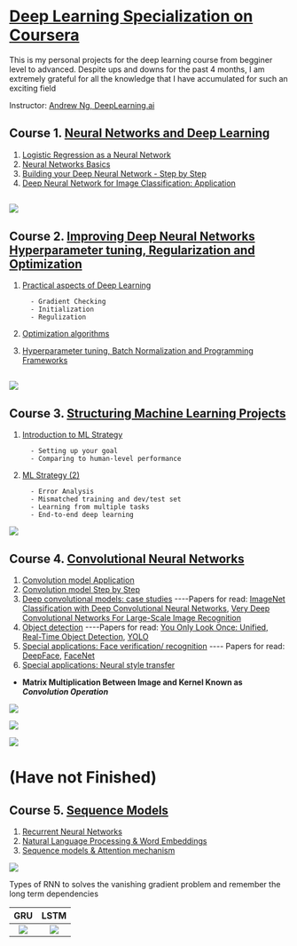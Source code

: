 # [Deep Learning Specialization on Coursera](https://www.coursera.org/specializations/deep-learning)

This is my personal projects for the deep learning course from begginer level to advanced. Despite ups and downs for the past 4 months, I am extremely grateful for all the knowledge that I have accumulated for such an exciting field


Instructor: [Andrew Ng, DeepLearning.ai](https://www.linkedin.com/in/andrewyng)









 ## Course 1. [Neural Networks and Deep Learning](https://www.coursera.org/learn/neural-networks-deep-learning?specialization=deep-learning)
1. [Logistic Regression as a Neural Network](https://github.com/Lukastuong123/DeepLearing-Projects-/blob/master/Coursera-DeepLearning%20Specialization/Course%201.%20Neural%20Networks%20and%20Deep%20Learning/Logistic_Regression_with_a_Neural_Network_mindset_v6a.ipynb)
2. [Neural Networks Basics](https://github.com/Lukastuong123/DeepLearing-Projects-/blob/master/Coursera-DeepLearning%20Specialization/Course%201.%20Neural%20Networks%20and%20Deep%20Learning/Planar_data_classification_with_onehidden_layer_v6c.ipynb)
3. [Building your Deep Neural Network - Step by Step](https://github.com/Lukastuong123/DeepLearing-Projects-/blob/master/Coursera-DeepLearning%20Specialization/Course%201.%20Neural%20Networks%20and%20Deep%20Learning/Building_your_Deep_Neural_Network_Step_by_Step_v8a.ipynb)
4. [Deep Neural Network for Image Classification: Application](https://github.com/Lukastuong123/DeepLearing-Projects-/blob/master/Coursera-DeepLearning%20Specialization/Course%201.%20Neural%20Networks%20and%20Deep%20Learning/Deep%2BNeural%2BNetwork%2B-%2BApplication%2Bv8.ipynb)
 ## ![](https://systweak1.vo.llnwd.net/content/wp/systweakblogsnew/uploads_new/2018/03/hidden-layers-in-network.gif)



## Course 2. [Improving Deep Neural Networks Hyperparameter tuning, Regularization and Optimization](https://www.coursera.org/learn/deep-neural-network?specialization=deep-learning)
1. [Practical aspects of Deep Learning](https://github.com/Lukastuong123/DeepLearing-Projects-/tree/master/Coursera-DeepLearning%20Specialization/Course%202.%20Improving%20Deep%20Neural%20Networks%20Hyperparameter%20tuning%2C%20Regularization%20and%20Optimization)

         - Gradient Checking
         - Initialization      
         - Regulization     
2. [Optimization algorithms](https://github.com/Lukastuong123/DeepLearing-Projects-/blob/master/Coursera-DeepLearning%20Specialization/Course%202.%20Improving%20Deep%20Neural%20Networks%20Hyperparameter%20tuning%2C%20Regularization%20and%20Optimization/Optimization_methods_v1b.ipynb)
3. [Hyperparameter tuning, Batch Normalization and Programming Frameworks](https://github.com/Lukastuong123/DeepLearing-Projects-/blob/master/Coursera-DeepLearning%20Specialization/Course%202.%20Improving%20Deep%20Neural%20Networks%20Hyperparameter%20tuning%2C%20Regularization%20and%20Optimization/TensorFlow_Tutorial_v3b.ipynb)
## ![](https://i.pinimg.com/originals/63/62/8f/63628f546ad55fd31091e23c623cb9f5.gif)


## Course 3. [Structuring Machine Learning Projects](https://www.coursera.org/learn/machine-learning-projects?specialization=deep-learning)
1. [Introduction to ML Strategy](https://github.com/Lukastuong123/DeepLearing-Projects-/blob/master/Coursera-DeepLearning%20Specialization/Course%203.%20Structuring%20Machine%20Learning%20Projects/Week%201%20Quiz%20-%20Bird%20recognition%20in%20the%20city%20of%20Peacetopia%20(case%20study).md)

         - Setting up your goal
         - Comparing to human-level performance
2. [ML Strategy (2)](https://github.com/Lukastuong123/DeepLearing-Projects-/blob/master/Coursera-DeepLearning%20Specialization/Course%203.%20Structuring%20Machine%20Learning%20Projects/Week%202%20Quiz%20-%20Autonomous%20driving%20(case%20study).md)

         - Error Analysis
         - Mismatched training and dev/test set
         - Learning from multiple tasks
         - End-to-end deep learning
  ![](https://i.pinimg.com/originals/9b/fa/97/9bfa978a4cf40fe2cdf8c710deb9b6f9.png)


 ## Course 4. [Convolutional Neural Networks](https://www.coursera.org/learn/convolutional-neural-networks?specialization=deep-learning)
 

 1. [Convolution model Application ](https://github.com/Lukastuong123/DeepLearing-Projects-/blob/master/Coursera-DeepLearning%20Specialization/Course%204.%20Convolutional%20Neural%20Networks/Convolution_model_Application_v1a.ipynb)
 2. [Convolution model Step by Step](https://github.com/Lukastuong123/DeepLearing-Projects-/blob/master/Coursera-DeepLearning%20Specialization/Course%204.%20Convolutional%20Neural%20Networks/Convolution_model_Step_by_Step_v2a.ipynb)
 3. [Deep convolutional models: case studies](https://github.com/Lukastuong123/DeepLearing-Projects-/blob/master/Coursera-DeepLearning%20Specialization/Course%204.%20Convolutional%20Neural%20Networks/Residual_Networks_v2a.ipynb) ----Papers for read:  [ImageNet Classification with Deep Convolutional Neural Networks](https://papers.nips.cc/paper/4824-imagenet-classification-with-deep-convolutional-neural-networks.pdf), [Very Deep Convolutional Networks For Large-Scale Image Recognition](https://arxiv.org/pdf/1409.1556.pdf)
 4. [Object detection](https://github.com/Lukastuong123/DeepLearing-Projects-/blob/master/Coursera-DeepLearning%20Specialization/Course%204.%20Convolutional%20Neural%20Networks/Autonomous_driving_application_Car_detection_v3a.ipynb) ----Papers for read: [You Only Look Once:
Unified, Real-Time Object Detection](https://arxiv.org/pdf/1506.02640.pdf), [YOLO](https://arxiv.org/pdf/1612.08242.pdf)
 5. [Special applications: Face verification/ recognition](https://github.com/Lukastuong123/DeepLearing-Projects-/blob/master/Coursera-DeepLearning%20Specialization/Course%204.%20Convolutional%20Neural%20Networks/Face_Verification%2B%2B%2BRecognition_v3a.ipynb) ---- Papers for read: [DeepFace](https://www.cs.toronto.edu/~ranzato/publications/taigman_cvpr14.pdf), [FaceNet](https://www.cv-foundation.org/openaccess/content_cvpr_2015/papers/Schroff_FaceNet_A_Unified_2015_CVPR_paper.pdf)
  6. [Special applications: Neural style transfer](https://github.com/Lukastuong123/DeepLearing-Projects-/blob/master/Coursera-DeepLearning%20Specialization/Course%204.%20Convolutional%20Neural%20Networks/Art_Generation_with_Neural_Style_Transfer_v3a.ipynb)

 * **Matrix Multiplication Between Image and Kernel Known as *Convolution Operation***

![](https://i.stack.imgur.com/9OZKF.gif)



![](https://cdn-images-1.medium.com/max/600/1*GdxHFaUDbvTXJreKg3S8SQ.gif)







![](https://www.guru99.com/images/tensorflow/082918_1325_ConvNetConv9.gif)
 
  # (Have not Finished) 
 ## Course 5. [Sequence Models](https://www.coursera.org/learn/nlp-sequence-models)
 


 1. [Recurrent Neural Networks](https://github.com/enggen/Deep-Learning-Coursera/tree/master/Sequence%20Models/Week1)
 2. [Natural Language Processing & Word Embeddings](https://github.com/enggen/Deep-Learning-Coursera/tree/master/Sequence%20Models/Week2)
 3. [Sequence models & Attention mechanism](https://github.com/enggen/Deep-Learning-Coursera/tree/master/Sequence%20Models/Week3)
 

 ![](https://3.bp.blogspot.com/-3Pbj_dvt0Vo/V-qe-Nl6P5I/AAAAAAAABQc/z0_6WtVWtvARtMk0i9_AtLeyyGyV6AI4wCLcB/s1600/nmt-model-fast.gif)


Types of RNN to solves the vanishing gradient problem and remember the long term dependencies 

**GRU**            |  **LSTM**
:-------------------------:|:-------------------------:
![](https://cdn-images-1.medium.com/max/880/1*FpRS0C3EHQnELVaWRvb8bg.gif) | ![](https://cdn-images-1.medium.com/max/880/1*goJVQs-p9kgLODFNyhl9zA.gif) 
